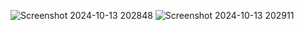 ![Screenshot 2024-10-13 202848](https://github.com/user-attachments/assets/03a2e49f-7826-44c2-a0bd-f4645ebb9b5e)
![Screenshot 2024-10-13 202911](https://github.com/user-attachments/assets/e95ac458-e25b-4ee0-8141-4acd3953664f)
